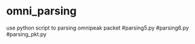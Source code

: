# omni_parsing
use python script to parsing omnipeak packet
#parsing5.py
#parsing6.py
#parsing_pkt.py
